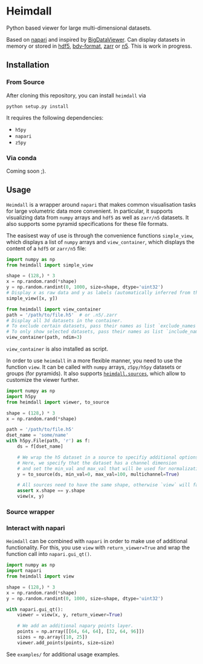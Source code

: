 # Heimdall

Python based viewer for large multi-dimensional datasets.

Based on [napari](https://github.com/napari/napari) and inspired by [BigDataViewer](https://imagej.net/BigDataViewer).
Can display datasets in memory or stored in [hdf5](https://www.hdfgroup.org/solutions/hdf5/),
[bdv-format](https://imagej.net/BigDataViewer#Exporting_Datasets_for_the_BigDataViewer), [zarr](https://github.com/zarr-developers/zarr-python) or [n5](https://github.com/saalfeldlab/n5).
This is work in progress.


## Installation

### From Source

After cloning this repository, you can install `heimdall` via
```
python setup.py install
```
It requires the following dependencies:
- `h5py`
- `napari`
- `z5py`

### Via conda

Coming soon ;).


## Usage

`Heimdall` is a wrapper around `napari` that makes common visualisation tasks for large volumetric data more convenient.
In particular, it supports visualizing data from `numpy` arrays and `hdf5` as well as `zarr/n5` datasets.
It also supports some pyramid specifications for these file formats.

The easisest way of use is through the convenience functions `simple_view`, which displays a list of `numpy` arrays and `view_container`, which displays the content of a `hdf5` or `zarr/n5` file:

```python
import numpy as np
from heimdall import simple_view

shape = (128,) * 3
x = np.random.rand(*shape)
y = np.random.randint(0, 1000, size=shape, dtype='uint32')
# Display x as raw data and y as labels (automatically inferred from the dtypes).
simple_view([x, y])
```

```python
from heimdall import view_container
path = '/path/to/file.h5'  # or .n5/.zarr
# Display all 3d datasets in the container.
# To exclude certain datasets, pass their names as list `exclude_names`.
# To only show selected datasets, pass their names as list `include_names`.
view_container(path, ndim=3)
```
`view_container` is also installed as script.

In order to use `heimdall` in a more flexible manner, you need to use the function `view`.
It can be called with `numpy` arrays, `z5py/h5py` datasets or groups (for pyramids).
It also supports [`heimdall.sources`](ttps://github.com/constantinpape/heimdall/blob/master/heimdall/sources.py), which allow to customize the viewer further.

```python
import numpy as np
import h5py
from heimdall import viewer, to_source

shape = (128,) * 3
x = np.random.rand(*shape)

path = '/path/to/file.h5'
dset_name = 'some/name'
with h5py.File(path, 'r') as f:
    ds = f[dset_name]

    # We wrap the h5 dataset in a source to specifiy additional options.
    # Here, we specify that the dataset has a channel dimension 
    # and set the min_val and max_val that will be used for normalization by napari.
    y = to_source(ds, min_val=0, max_val=100, multichannel=True)

    # All sources need to have the same shape, otherwise `view` will fail.
    assert x.shape == y.shape
    view(x, y)
```

### Source wrapper

### Interact with napari

`Heimdall` can be combined with `napari` in order to make use of additional functionality.
For this, you use `view` with `return_viewer=True` and wrap the function call into `napari.gui_qt()`.

```python
import numpy as np
import napari
from heimdall import view

shape = (128,) * 3
x = np.random.rand(*shape)
y = np.random.randint(0, 1000, size=shape, dtype='uint32')

with napari.gui_qt():
    viewer = view(x, y, return_viewer=True)

    # We add an additional napary points layer.
    points = np.array([[64, 64, 64], [32, 64, 96]])
    sizes = np.array([10, 25])
    viewer.add_points(points, size=size)
```

See `examples/` for additional usage examples.
